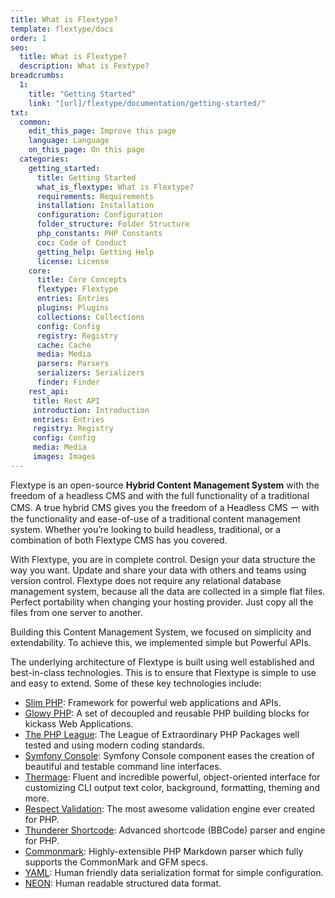 ```yaml
---
title: What is Flextype?
template: flextype/docs   
order: 1
seo:
  title: What is Flextype?
  description: What is Fextype?
breadcrumbs:
  1:
    title: "Getting Started"
    link: "[url]/flextype/documentation/getting-started/"
txt:
  common:
    edit_this_page: Improve this page
    language: Language
    on_this_page: On this page
  categories:
    getting_started:
      title: Getting Started
      what_is_flextype: What is Flextype?
      requirements: Requirements
      installation: Installation
      configuration: Configuration
      folder_structure: Folder Structure
      php_constants: PHP Constants
      coc: Code of Conduct
      getting_help: Getting Help
      license: License
    core:
      title: Core Concepts
      flextype: Flextype
      entries: Entries
      plugins: Plugins
      collections: Collections
      config: Config
      registry: Registry
      cache: Cache
      media: Media
      parsers: Parsers
      serializers: Serializers
      finder: Finder
    rest_api:
     title: Rest API
     introduction: Introduction
     entries: Entries
     registry: Registry
     config: Config
     media: Media
     images: Images
---
```


Flextype is an open-source **Hybrid Content Management System** with the freedom of a headless CMS and with the full functionality of a traditional CMS. A true hybrid CMS gives you the freedom of a Headless CMS ー with the functionality and ease-of-use of a traditional content management system. Whether you’re looking to build headless, traditional, or a combination of both Flextype CMS has you covered.

With Flextype, you are in complete control. Design your data structure the way you want. Update and share your data with others and teams using version control. Flextype does not require any relational database management system, because all the data are collected in a simple flat files. Perfect portability when changing your hosting provider. Just copy all the files from one server to another.

Building this Content Management System, we focused on simplicity and extendability. To achieve this, we implemented simple but Powerful APIs.

The underlying architecture of Flextype is built using well established and best-in-class technologies. This is to ensure that Flextype is simple to use and easy to extend. Some of these key technologies include:

* [Slim PHP](//slimframework.com): Framework for powerful web applications and APIs.
* [Glowy PHP](https://awilum.github.io/glowyphp/): A set of decoupled and reusable PHP building blocks for kickass Web Applications.
* [The PHP League](https://thephpleague.com): The League of Extraordinary PHP Packages well tested and using modern coding standards.
* [Symfony Console](https://symfony.com/doc/current/components/console.html): Symfony Console component eases the creation of beautiful and testable command line interfaces.
* [Thermage](https://awilum.github.io/thermage/): Fluent and incredible powerful, object-oriented interface for customizing CLI output text color, background, formatting, theming and more.
* [Respect Validation](https://respect-validation.readthedocs.io/): The most awesome validation engine ever created for PHP.
* [Thunderer Shortcode](https://github.com/thunderer/Shortcode): Advanced shortcode (BBCode) parser and engine for PHP.
* [Commonmark](https://commonmark.thephpleague.com/): Highly-extensible PHP Markdown parser which fully supports the CommonMark and GFM specs.
* [YAML](https://yaml.org): Human friendly data serialization format for simple configuration.
* [NEON](https://github.com/nette/neon): Human readable structured data format. 